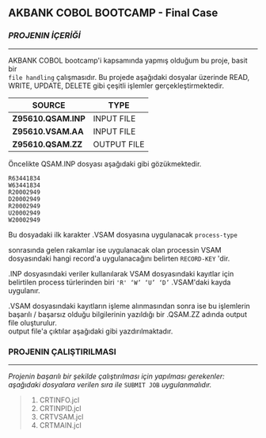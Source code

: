 ## AKBANK COBOL BOOTCAMP - Final Case
### _PROJENIN İÇERİĞİ_
---
AKBANK COBOL bootcamp'i kapsamında yapmış olduğum bu proje, basit bir  
`file handling` çalışmasıdır. Bu projede aşağıdaki dosyalar üzerinde READ, WRITE, UPDATE, DELETE gibi çeşitli işlemler gerçekleştirmektedir.

| SOURCE | TYPE |
| --- | --- |
| **Z95610.QSAM.INP** | INPUT FILE |
| **Z95610.VSAM.AA** | INPUT FILE |
| **Z95610.QSAM.ZZ** | OUTPUT FILE |

Öncelikte QSAM.INP dosyası aşağıdaki gibi gözükmektedir.

```plaintext
R63441834
W63441834
R20002949
D20002949
R20002949
U20002949
W20002949
```

Bu dosyadaki ilk karakter .VSAM dosyasına uygulanacak `process-type`

sonrasında gelen rakamlar ise uygulanacak olan processin VSAM dosyasındaki hangi record'a uygulanacağını belirten `RECORD-KEY` 'dir.

.INP dosyasındaki veriler kullanılarak VSAM dosyasındaki kayıtlar için belirtilen process türlerinden biri `'R' ‘W’ ‘U’ ‘D’` .VSAM'daki kayda uygulanır.

.VSAM dosyasındaki kayıtların işleme alınmasından sonra ise bu işlemlerin başarılı / başarsız olduğu bilgilerinin yazıldığı bir .QSAM.ZZ adında output file oluşturulur.  
output file'a çıktılar aşağıdaki gibi yazdırılmaktadır.

### PROJENIN ÇALIŞTIRILMASI
---
_Projenin başarılı bir şekilde çalıştırılması için yapılması gerekenler:_  
_aşağıdaki dosyalara verilen sıra ile_ `SUBMIT JOB` _uygulanmalıdır._

> 1.  CRTINFO.jcl
> 2.  CRTINPID.jcl
> 3.  CRTVSAM.jcl
> 4.  CRTMAIN.jcl
